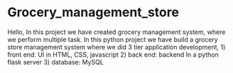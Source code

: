 # Grocery_management_store
Hello, In this project we have created grocery management system, where we perform multiple task. In this python project we have build a grocery store management system where we did 3 tier application development, 1) front end: UI in HTML, CSS, javascript 2) back end: backend In a python flask server 3) database: MySQL
